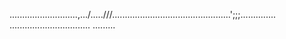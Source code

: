 ...........................,.../.....///...............................................';;;..............
................................
.........





